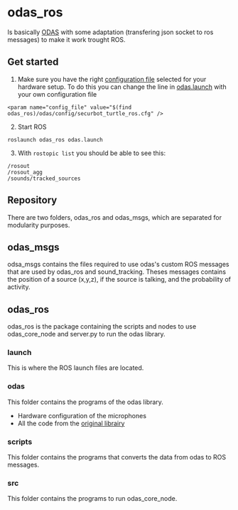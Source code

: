 # odas_ros
Is basically [ODAS](https://github.com/introlab/odas/wiki) with some adaptation (transfering json socket to ros messages) to make it work trought ROS.

## Get started
1. Make sure you have the right [configuration file](https://github.com/introlab/odas_ros/tree/redesign_modular/odas_ros/odas_ros/odas/config) selected for your hardware setup. To do this you can change the line in [odas.launch](https://github.com/introlab/odas_ros/blob/redesign_modular/odas_ros/odas_ros/launch/odas.launch) with your own configuration file
```
<param name="config_file" value="$(find odas_ros)/odas/config/securbot_turtle_ros.cfg" />
```
2. Start ROS
```
roslaunch odas_ros odas.launch
```
3. With `rostopic list` you should be able to see this:
```
/rosout
/rosout_agg
/sounds/tracked_sources
```

## Repository
There are two folders, odas_ros and odas_msgs, which are separated for modularity purposes.

## odas_msgs
odsa_msgs contains the files required to use odas's custom ROS messages that are used by odas_ros and sound_tracking.
Theses messages contains the position of a source (x,y,z), if the source is talking, and the probability of activity.

## odas_ros
odas_ros is the package containing the scripts and nodes to use odas_core_node and server.py to run the odas library.

### launch
This is where the ROS launch files are located.

### odas
This folder contains the programs of the odas library.
  - Hardware configuration of the microphones
  - All the code from the [original librairy](https://github.com/introlab/odas)

### scripts
This folder contains the programs that converts the data from odas to ROS messages.

### src
This folder contains the programs to run odas_core_node.

